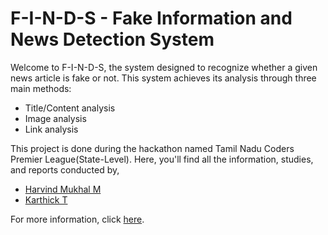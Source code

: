 # F-I-N-D-S - Fake Information and News Detection System

Welcome to F-I-N-D-S, the system designed to recognize whether a given news article is fake or not. This system achieves its analysis through three main methods:

- Title/Content analysis
- Image analysis
- Link analysis

This project is done during the hackathon named Tamil Nadu Coders Premier League(State-Level). Here, you'll find all the information, studies, and reports conducted by,

- [Harvind Mukhal M](https://github.com/harvind-here)
- [Karthick T](https://github.com/ikarthickthiyagarajan)

For more information, click [here](link-to-more-information).

